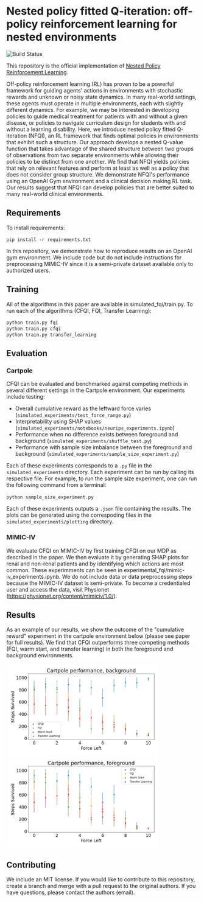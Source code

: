 # Nested policy fitted Q-iteration: off-policy reinforcement learning for nested environments
![Build Status](https://github.com/bee-hive/contrastive-rl/actions/workflows/crl_workflow.yml/badge.svg)

This repository is the official implementation of [Nested Policy Reinforcement Learning](https://arxiv.org/abs/2110.02879).

Off-policy reinforcement learning (RL) has proven to be a powerful framework for guiding agents' actions in environments with stochastic rewards and unknown or noisy state dynamics. In many real-world settings, these agents must operate in multiple environments, each with slightly different dynamics. For example, we may be interested in developing policies to guide medical treatment for patients with and without a given disease, or policies to navigate curriculum design for students with and without a learning disability. Here, we introduce nested policy fitted Q-iteration (NFQI), an RL framework that finds optimal policies in environments that exhibit such a structure. Our approach develops a nested Q-value function that takes advantage of the shared structure between two groups of observations from two separate environments while allowing their policies to be distinct from one another. We find that NFQI yields policies that rely on relevant features and perform at least as well as a policy that does not consider group structure. We demonstrate NFQI's performance using an OpenAI Gym environment and a clinical decision making RL task. Our results suggest that NFQI can develop policies that are better suited to many real-world clinical environments.

## Requirements

To install requirements:

```setup
pip install -r requirements.txt
```

In this repository, we demonstrate how to reproduce results on an OpenAI gym environment. We include code but do not include instructions for preprocessing MIMIC-IV since it is a semi-private dataset available only to authorized users.

## Training

All of the algorithms in this paper are available in simulated_fqi/train.py. To run each of the algorithms (CFQI, FQI, Transfer Learning):

```train
python train.py fqi
python train.py cfqi
python train.py transfer_learning
```

<!-- >📋  Describe how to train the models, with example commands on how to train the models in your paper, including the full training procedure and appropriate hyperparameters. -->

## Evaluation

### Cartpole

CFQI can be evaluated and benchmarked against competing methods in several different settings in the Cartpole environment. Our experiments include testing:

- Overall cumulative reward as the leftward force varies (`simulated_experiments/test_force_range.py`)
- Interpretability using SHAP values (`simulated_experiments/notebooks/neurips_experiments.ipynb`)
- Performance when no difference exists between foreground and background (`simulated_experiments/shuffle_test.py`)
- Performance with sample size imbalance between the foreground and background (`simulated_experiments/sample_size_experiment.py`)

Each of these experiments corresponds to a `.py` file in the `simulated_experiments` directory. Each experiment can be run by calling its respective file. For example, to run the sample size experiment, one can run the following command from a terminal:

`python sample_size_experiment.py`

Each of these experiments outputs a `.json` file containing the results. The plots can be generated using the correspoding files in the `simulated_experiments/plotting` directory.

### MIMIC-IV
We evaluate CFQI on MIMIC-IV by first training CFQI on our MDP as described in the paper. We then evaluate it by generating SHAP plots for renal and non-renal patients and by identifying which
actions are most common. These experimments can be seen in experimental_fqi/mimic-iv_experiments.ipynb. We do not include data or data preprocessing steps because the MIMIC-IV dataset is semi-private.
To become a credentialed user and access the data, visit Physionet (https://physionet.org/content/mimiciv/1.0/). 

## Results

As an example of our results, we show the outcome of the "cumulative reward" experiment in the cartpole environment below (please see paper for full results). We find that CFQI outperforms three competing methods (FQI, warm start, and transfer learning) in both the foreground and background environments.

<p float="left">
  <img src="simulated_fqi/plots/bg_force_v_performance.png" width="400" />
  <img src="simulated_fqi/plots/fg_force_v_performance.png" width="400" />
</p>


## Contributing

We include an MIT license. If you would like to contribute to this repository, create a branch and merge with a pull request to the original authors.
If you have questions, please contact the authors (email).
